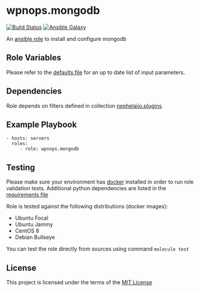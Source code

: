 # wpnops.mongodb

[![Build Status](https://github.com/wpnops/ansible-role-mongodb/actions/workflows/molecule.yml/badge.svg)](https://github.com/wpnops/ansible-role-mongodb/actions/workflows/molecule.yml)
[![Ansible Galaxy](http://img.shields.io/badge/ansible--galaxy-wpnops.mongodb-blue.svg)](https://galaxy.ansible.com/wpninfra/mongodb/)

An [ansible role](https://galaxy.ansible.com/wpninfra/mongodb) to install and configure mongodb

## Role Variables

Please refer to the [defaults file](/defaults/main.yml) for an up to date list of input parameters.

## Dependencies

Role depends on filters defined in collection [nephelaiio.plugins](https://github.com/nephelaiio/ansible-collection-plugins).

## Example Playbook

```
- hosts: servers
  roles:
     - role: wpnops.mongodb
```

## Testing

Please make sure your environment has [docker](https://www.docker.com) installed in order to run role validation tests. Additional python dependencies are listed in the [requirements file](https://github.com/nephelaiio/ansible-role-requirements/blob/master/requirements.txt)

Role is tested against the following distributions (docker images):

  * Ubuntu Focal
  * Ubuntu Jammy
  * CentOS 8
  * Debian Bullseye

You can test the role directly from sources using command ` molecule test `

## License

This project is licensed under the terms of the [MIT License](/LICENSE)
